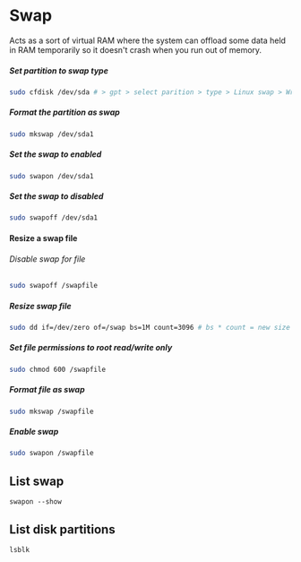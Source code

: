 # Swap
Acts as a sort of virtual RAM where the system can offload some data held in RAM temporarily so it doesn't crash when you run out of memory. 

##### Set partition to swap type
```sh
sudo cfdisk /dev/sda # > gpt > select parition > type > Linux swap > Write > yes 
```

##### Format the partition as swap
```sh
sudo mkswap /dev/sda1
```

##### Set the swap to enabled
```sh
sudo swapon /dev/sda1
```

##### Set the swap to disabled
```sh
sudo swapoff /dev/sda1
```

#### Resize a swap file
###### Disable swap for file
```sh
sudo swapoff /swapfile
```

##### Resize swap file
```sh
sudo dd if=/dev/zero of=/swap bs=1M count=3096 # bs * count = new size
```

##### Set file permissions to root read/write only
```sh
sudo chmod 600 /swapfile
```

##### Format file as swap
```sh
sudo mkswap /swapfile
```

##### Enable swap
```sh 
sudo swapon /swapfile
```

## List swap
```
swapon --show
```

## List disk partitions
```
lsblk
```

